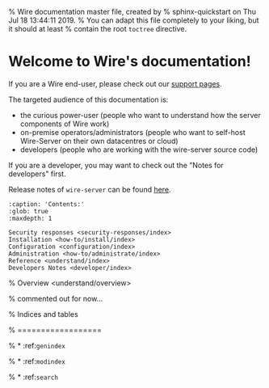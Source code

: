 % Wire documentation master file, created by
% sphinx-quickstart on Thu Jul 18 13:44:11 2019.
% You can adapt this file completely to your liking, but it should at least
% contain the root `toctree` directive.

# Welcome to Wire's documentation!

If you are a Wire end-user, please check out our [support pages](https://support.wire.com/).

The targeted audience of this documentation is:

- the curious power-user (people who want to understand how the server components of Wire work)
- on-premise operators/administrators (people who want to self-host Wire-Server on their own datacentres or cloud)
- developers (people who are working with the wire-server source code)

If you are a developer, you may want to check out the "Notes for developers" first.

Release notes of `wire-server` can be found [here](https://github.com/wireapp/wire-server/releases).

```{toctree}
:caption: 'Contents:'
:glob: true
:maxdepth: 1

Security responses <security-responses/index>
Installation <how-to/install/index>
Configuration <configuration/index>
Administration <how-to/administrate/index>
Reference <understand/index>
Developers Notes <developer/index>
```

% Overview <understand/overview>

% commented out for now...

% Indices and tables

% ==================

% * :ref:`genindex`

% * :ref:`modindex`

% * :ref:`search`
